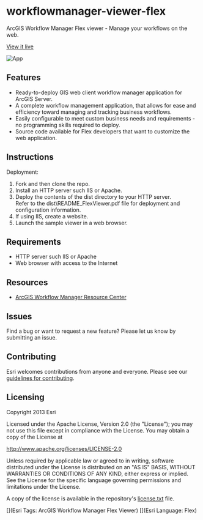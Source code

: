 # workflowmanager-viewer-flex
ArcGIS Workflow Manager Flex viewer - Manage your workflows on the web. 

[View it live](http://workflowsample.esri.com/wmflex/)

![App](https://raw.github.com/Esri/workflowmanager-viewer-flex/master/workflowmanager-viewer-flex.png)

## Features
* Ready-to-deploy GIS web client workflow manager application for ArcGIS Server.
* A complete workflow management application, that allows for ease and efficiency toward managing and tracking business workflows.
* Easily configurable to meet custom business needs and requirements - no programming skills required to deploy.
* Source code available for Flex developers that want to customize the web application.

## Instructions

Deployment:

1. Fork and then clone the repo.
2. Install an HTTP server such IIS or Apache.
3. Deploy the contents of the dist directory to your HTTP server.  
Refer to the dist\README_FlexViewer.pdf file for deployment and configuration information.
4. If using IIS, create a website.
5. Launch the sample viewer in a web browser.

## Requirements

* HTTP server such IIS or Apache
* Web browser with access to the Internet

## Resources

* [ArcGIS Workflow Manager Resource Center](http://resources.arcgis.com/en/communities/workflow-manager/)

## Issues

Find a bug or want to request a new feature?  Please let us know by submitting an issue.

## Contributing

Esri welcomes contributions from anyone and everyone. Please see our [guidelines for contributing](https://github.com/esri/contributing).

## Licensing
Copyright 2013 Esri

Licensed under the Apache License, Version 2.0 (the "License");
you may not use this file except in compliance with the License.
You may obtain a copy of the License at

   http://www.apache.org/licenses/LICENSE-2.0

Unless required by applicable law or agreed to in writing, software
distributed under the License is distributed on an "AS IS" BASIS,
WITHOUT WARRANTIES OR CONDITIONS OF ANY KIND, either express or implied.
See the License for the specific language governing permissions and
limitations under the License.

A copy of the license is available in the repository's [license.txt]( https://raw.github.com/Esri/workflowmanager-viewer-flex/master/license.txt) file.

[](Esri Tags: ArcGIS Workflow Manager Flex Viewer)
[](Esri Language: Flex)

